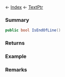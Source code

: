← [Index](Api-Index) ← [TextPtr](VRage.Game.ModAPI.Ingame.Utilities.TextPtr)

### Summary

```csharp
public bool IsEndOfLine()
```

### Returns

### Example

### Remarks

